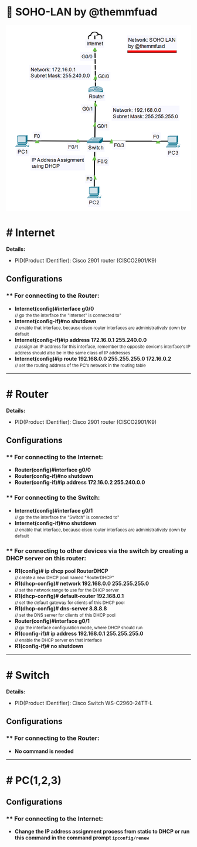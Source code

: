 # 🌟 SOHO-LAN by @themmfuad
![network-diagram](SOHO-LAN-by-themmfuad.png "SOHO LAN by @themmfuad")

# # Internet

**Details:**

- PID(Product IDentifier): Cisco 2901 router (CISCO2901/K9)

## **Configurations**  
### ** For connecting to the Router:

- **Internet(config)#interface g0/0**  
  <small>// go the the interface the "Internet" is connected to"</small>
- **Internet(config-if)#no shutdown**  
  <small>// enable that interface, because cisco router interfaces are administratively down by default</small>
- **Internet(config-if)#ip address 172.16.0.1 255.240.0.0**  
  <small>// assign an IP address for this interface, remember the opposite device's interface's IP address should also be in the same class of IP addresses</small>
- **Internet(config)#ip route 192.168.0.0 255.255.255.0 172.16.0.2**  
<small>// set the routing address of the PC's network in the routing table</small>

---------------------------------------------

# # Router

**Details:**

- PID(Product IDentifier): Cisco 2901 router (CISCO2901/K9)

## **Configurations**  
### ** For connecting to the Internet:

- **Router(config)#interface g0/0**
- **Router(config-if)#no shutdown**
- **Router(config-if)#ip address 172.16.0.2 255.240.0.0**

### ** For connecting to the Switch:

- **Internet(config)#interface g0/1**  
  <small>// go the the interface the "Switch" is connected to"</small>
- **Internet(config-if)#no shutdown**  
  <small>// enable that interface, because cisco router interfaces are administratively down by default</small>

### ** For connecting to other devices via the switch by creating a DHCP server on this router:

- **R1(config)# ip dhcp pool RouterDHCP**  
  <small>// create a new DHCP pool named "RouterDHCP"</small>
- **R1(dhcp-config)# network 192.168.0.0 255.255.255.0**  
  <small>// set the network range to use for the DHCP server</small>
- **R1(dhcp-config)# default-router 192.168.0.1**  
  <small>// set the default gateway for clients of this DHCP pool</small>
- **R1(dhcp-config)# dns-server 8.8.8.8**  
  <small>// set the DNS server for clients of this DHCP pool </small>
- **Router(config)#interface g0/1**  
  <small>// go the interface configuration mode, where DHCP should run</small>
- **R1(config-if)# ip address 192.168.0.1 255.255.255.0**  
  <small>// enable the DHCP server on that interface</small>
- **R1(config-if)# no shutdown**

---------------------------------------------

# # Switch

**Details:**

- PID(Product IDentifier): Cisco Switch WS-C2960-24TT-L

## **Configurations**  
### ** For connecting to the Router:

- **No command is needed**

---------------------------------------------

# # PC(1,2,3)

## **Configurations**  
### ** For connecting to the Internet:

- **Change the IP address assignment process from static to DHCP or run this command in the command prompt ```ipconfig/renew```**